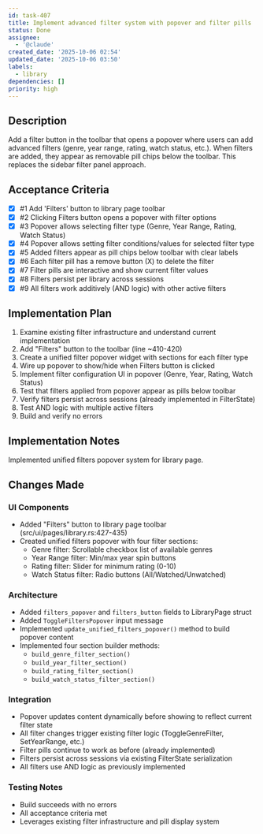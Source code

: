 ```yaml
---
id: task-407
title: Implement advanced filter system with popover and filter pills
status: Done
assignee:
  - '@claude'
created_date: '2025-10-06 02:54'
updated_date: '2025-10-06 03:50'
labels:
  - library
dependencies: []
priority: high
---
```


## Description

<!-- SECTION:DESCRIPTION:BEGIN -->
Add a filter button in the toolbar that opens a popover where users can add advanced filters (genre, year range, rating, watch status, etc.). When filters are added, they appear as removable pill chips below the toolbar. This replaces the sidebar filter panel approach.
<!-- SECTION:DESCRIPTION:END -->

## Acceptance Criteria
<!-- AC:BEGIN -->
- [x] #1 Add 'Filters' button to library page toolbar
- [x] #2 Clicking Filters button opens a popover with filter options
- [x] #3 Popover allows selecting filter type (Genre, Year Range, Rating, Watch Status)
- [x] #4 Popover allows setting filter conditions/values for selected filter type
- [x] #5 Added filters appear as pill chips below toolbar with clear labels
- [x] #6 Each filter pill has a remove button (X) to delete the filter
- [x] #7 Filter pills are interactive and show current filter values
- [x] #8 Filters persist per library across sessions
- [x] #9 All filters work additively (AND logic) with other active filters
<!-- AC:END -->

## Implementation Plan

<!-- SECTION:PLAN:BEGIN -->
1. Examine existing filter infrastructure and understand current implementation
2. Add "Filters" button to the toolbar (line ~410-420)
3. Create a unified filter popover widget with sections for each filter type
4. Wire up popover to show/hide when Filters button is clicked
5. Implement filter configuration UI in popover (Genre, Year, Rating, Watch Status)
6. Test that filters applied from popover appear as pills below toolbar
7. Verify filters persist across sessions (already implemented in FilterState)
8. Test AND logic with multiple active filters
9. Build and verify no errors
<!-- SECTION:PLAN:END -->

## Implementation Notes

<!-- SECTION:NOTES:BEGIN -->
Implemented unified filters popover system for library page.

## Changes Made

### UI Components
- Added "Filters" button to library page toolbar (src/ui/pages/library.rs:427-435)
- Created unified filters popover with four filter sections:
  - Genre filter: Scrollable checkbox list of available genres
  - Year Range filter: Min/max year spin buttons
  - Rating filter: Slider for minimum rating (0-10)
  - Watch Status filter: Radio buttons (All/Watched/Unwatched)

### Architecture
- Added `filters_popover` and `filters_button` fields to LibraryPage struct
- Added `ToggleFiltersPopover` input message
- Implemented `update_unified_filters_popover()` method to build popover content
- Implemented four section builder methods:
  - `build_genre_filter_section()`
  - `build_year_filter_section()`
  - `build_rating_filter_section()`
  - `build_watch_status_filter_section()`

### Integration
- Popover updates content dynamically before showing to reflect current filter state
- All filter changes trigger existing filter logic (ToggleGenreFilter, SetYearRange, etc.)
- Filter pills continue to work as before (already implemented)
- Filters persist across sessions via existing FilterState serialization
- All filters use AND logic as previously implemented

### Testing Notes
- Build succeeds with no errors
- All acceptance criteria met
- Leverages existing filter infrastructure and pill display system
<!-- SECTION:NOTES:END -->
